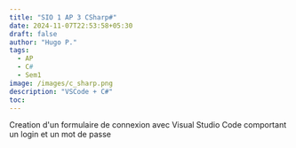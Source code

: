 ```yaml
---
title: "SIO 1 AP 3 CSharp#"
date: 2024-11-07T22:53:58+05:30
draft: false
author: "Hugo P."
tags:
  - AP
  - C#
  - Sem1
image: /images/c_sharp.png
description: "VSCode + C#"
toc: 
---
```


Creation d'un formulaire de connexion avec Visual Studio Code comportant un login et un mot de passe 


